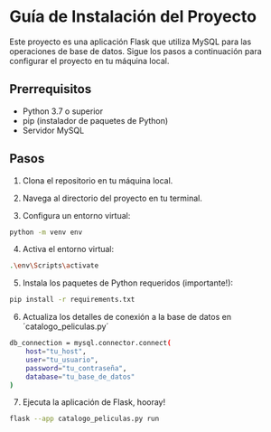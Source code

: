 # Guía de Instalación del Proyecto

Este proyecto es una aplicación Flask que utiliza MySQL para las operaciones de base de datos. Sigue los pasos a continuación para configurar el proyecto en tu máquina local.

## Prerrequisitos

- Python 3.7 o superior
- pip (instalador de paquetes de Python)
- Servidor MySQL

## Pasos

1. Clona el repositorio en tu máquina local.

2. Navega al directorio del proyecto en tu terminal.

3. Configura un entorno virtual:

```sh
python -m venv env
```

4. Activa el entorno virtual:
```sh
.\env\Scripts\activate
```

5. Instala los paquetes de Python requeridos (importante!): 
```sh
pip install -r requirements.txt
```

6. Actualiza los detalles de conexión a la base de datos en ´catalogo_peliculas.py´
```sh
db_connection = mysql.connector.connect(
    host="tu_host",
    user="tu_usuario",
    password="tu_contraseña",
    database="tu_base_de_datos"
)
```

7. Ejecuta la aplicación de Flask, hooray!
```sh
flask --app catalogo_peliculas.py run
```
